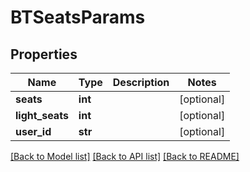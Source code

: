 # BTSeatsParams

## Properties
Name | Type | Description | Notes
------------ | ------------- | ------------- | -------------
**seats** | **int** |  | [optional] 
**light_seats** | **int** |  | [optional] 
**user_id** | **str** |  | [optional] 

[[Back to Model list]](../README.md#documentation-for-models) [[Back to API list]](../README.md#documentation-for-api-endpoints) [[Back to README]](../README.md)


